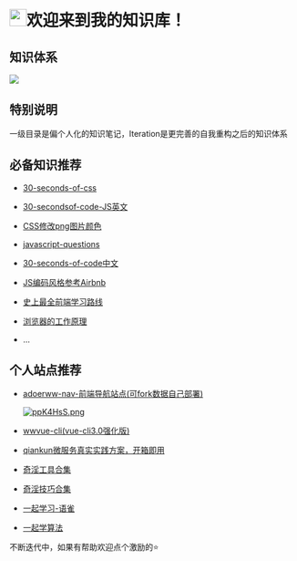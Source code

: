 <h1 align="left"><img src="https://raw.githubusercontent.com/iampavangandhi/iampavangandhi/master/gifs/Hi.gif" width="30px">欢迎来到我的知识库！</h1>

## 知识体系

![](https://p.ipic.vip/mqrojc.png)

## 特别说明

一级目录是偏个人化的知识笔记，Iteration是更完善的自我重构之后的知识体系

## 必备知识推荐

- [30-seconds-of-css](https://30-seconds.github.io/30-seconds-of-css/)  

- [30-secondsof-code-JS英文](https://30secondsofcode.org/)  

- [CSS修改png图片颜色](https://www.jianshu.com/p/f2cc9c93dd9b)  

- [javascript-questions](https://github.com/lydiahallie/javascript-questions)

- [30-seconds-of-code中文](https://www.html.cn/30-seconds-of-code/#arraytohtmllist)

- [JS编码风格参考Airbnb](https://lin-123.github.io/javascript/)  

- [史上最全前端学习路线](https://www.cnblogs.com/onesea/p/13055617.html)

- [浏览器的工作原理](https://www.html5rocks.com/zh/tutorials/internals/howbrowserswork/)

- ...



## 个人站点推荐

- [adoerww-nav-前端导航站点(可fork数据自己部署) ](https://wwnav.netlify.app/)
  
  [![ppK4HsS.png](https://s1.ax1x.com/2023/03/11/ppK4HsS.png)](https://imgse.com/i/ppK4HsS)
  
- [wwvue-cli(vue-cli3.0强化版)](https://github.com/vannvan/wwvue-cli)
  
- [qiankun微服务真实实践方案，开箱即用](https://github.com/vannvan/umi-qiankun-explore)

- [奇淫工具合集](https://github.com/vannvan/adoerww)
- [奇淫技巧合集](https://github.com/vannvan/web-explore-demo)

- [一起学习-语雀](https://www.yuque.com/vannvan/)

- [一起学算法](https://github.com/vannvan/archives/blob/master/Iteration/Codes/Leetcode/README.md)



不断迭代中，如果有帮助欢迎点个激励的⭐️
